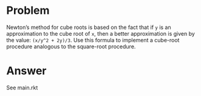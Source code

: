 # Problem

Newton’s method for cube roots is based on the fact that if `y` is an approximation to the cube root of `x`, then a better approximation is given by the value: `(x/y^2 + 2y)/3`. Use this formula to implement a cube-root procedure analogous to the square-root procedure.

# Answer

See main.rkt
